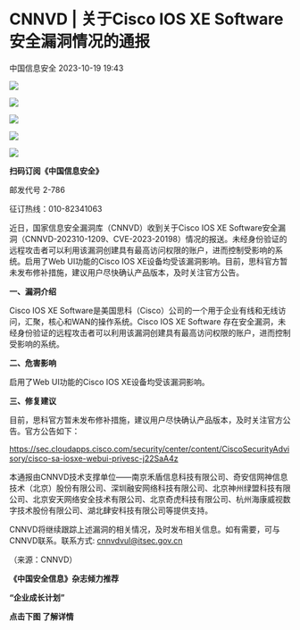 #  CNNVD | 关于Cisco IOS XE Software安全漏洞情况的通报   
 中国信息安全   2023-10-19 19:43  
  
![](https://mmbiz.qpic.cn/sz_mmbiz_gif/1brjUjbpg5xnULUMibLRibLdl3viabQnYFTHicvJSLic7DiaB4X0ODPGalQiaO46wyplibiaicuJIl4cOvgNnoKibclc30ibicg/640?wx_fmt=gif "")  
  
![](https://mmbiz.qpic.cn/sz_mmbiz_gif/1brjUjbpg5xnULUMibLRibLdl3viabQnYFTHicvJSLic7DiaB4X0ODPGalQiaO46wyplibiaicuJIl4cOvgNnoKibclc30ibicg/640?wx_fmt=gif "")  
  
![](https://mmbiz.qpic.cn/sz_mmbiz_jpg/1brjUjbpg5xnULUMibLRibLdl3viabQnYFTHLuXMQWSt3BXTibXqm8yIpN2Rw9Xdt04lDWfGQiaaCnicuxIN3UM0KBQw/640?wx_fmt=jpeg "")  
  
![](https://mmbiz.qpic.cn/sz_mmbiz_gif/1brjUjbpg5xnULUMibLRibLdl3viabQnYFTHicvJSLic7DiaB4X0ODPGalQiaO46wyplibiaicuJIl4cOvgNnoKibclc30ibicg/640?wx_fmt=gif "")  
  
![](https://mmbiz.qpic.cn/sz_mmbiz_gif/1brjUjbpg5xnULUMibLRibLdl3viabQnYFTHicvJSLic7DiaB4X0ODPGalQiaO46wyplibiaicuJIl4cOvgNnoKibclc30ibicg/640?wx_fmt=gif "")  
  
**扫码订阅《中国信息安全》**  
  
邮发代号 2-786  
  
征订热线：010-82341063  
  
  
近日，国家信息安全漏洞库（CNNVD）收到关于Cisco IOS XE Software安全漏洞（CNNVD-202310-1209、CVE-2023-20198）情况的报送。未经身份验证的远程攻击者可以利用该漏洞创建具有最高访问权限的账户，进而控制受影响的系统。启用了Web UI功能的Cisco IOS XE设备均受该漏洞影响。目前，思科官方暂未发布修补措施，建议用户尽快确认产品版本，及时关注官方公告。  
  
  
**一、漏洞介绍**  
  
Cisco IOS XE Software是美国思科（Cisco）公司的一个用于企业有线和无线访问，汇聚，核心和WAN的操作系统。Cisco IOS XE Software 存在安全漏洞，未经身份验证的远程攻击者可以利用该漏洞创建具有最高访问权限的账户，进而控制受影响的系统。  
  
  
**二、危害影响**  
  
启用了Web UI功能的Cisco IOS XE设备均受该漏洞影响。  
  
  
**三、修复建议**  
  
目前，思科官方暂未发布修补措施，建议用户尽快确认产品版本，及时关注官方公告。官方公告如下：  
  
https://sec.cloudapps.cisco.com/security/center/content/CiscoSecurityAdvisory/cisco-sa-iosxe-webui-privesc-j22SaA4z  
  
本通报由CNNVD技术支撑单位——南京禾盾信息科技有限公司、奇安信网神信息技术（北京）股份有限公司、深圳融安网络科技有限公司、北京神州绿盟科技有限公司、北京安天网络安全技术有限公司、北京奇虎科技有限公司、杭州海康威视数字技术股份有限公司、湖北肆安科技有限公司等提供支持。  
  
CNNVD将继续跟踪上述漏洞的相关情况，及时发布相关信息。如有需要，可与CNNVD联系。联系方式: cnnvdvul@itsec.gov.cn  
  
（来源：CNNVD）  
  
  
  
  
  
  
  
**《中国安全信息》杂志倾力推荐**  
  
**“企业成长计划”**  
  
  
**点击下图 了解详情**  
  
  
  
[](http://mp.weixin.qq.com/s?__biz=MzA5MzE5MDAzOA==&mid=2664162643&idx=1&sn=fcc4f3a6047a0c2f4e4cc0181243ee18&chksm=8b5ee7aabc296ebc7c8c9b145f16e6a5cf8316143db3edce69f2a312214d50a00f65d775198d&scene=21#wechat_redirect)  
  
  
